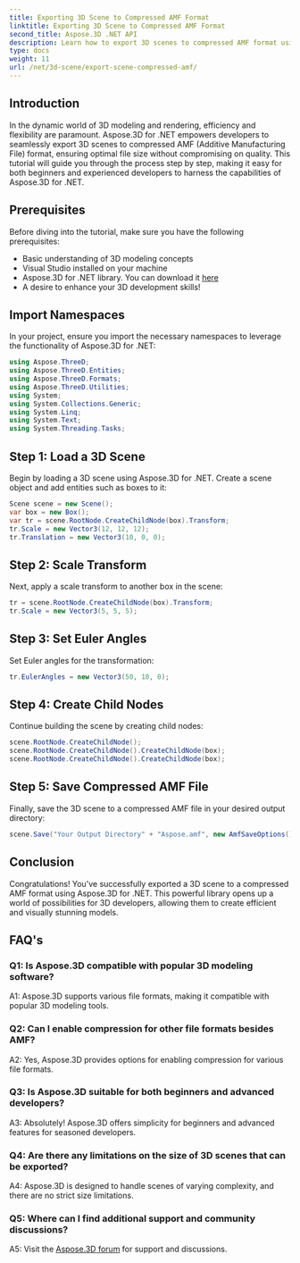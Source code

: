 ```yaml
---
title: Exporting 3D Scene to Compressed AMF Format
linktitle: Exporting 3D Scene to Compressed AMF Format
second_title: Aspose.3D .NET API
description: Learn how to export 3D scenes to compressed AMF format using Aspose.3D for .NET. Enhance your development skills with this step-by-step guide.
type: docs
weight: 11
url: /net/3d-scene/export-scene-compressed-amf/
---
```

## Introduction

In the dynamic world of 3D modeling and rendering, efficiency and flexibility are paramount. Aspose.3D for .NET empowers developers to seamlessly export 3D scenes to compressed AMF (Additive Manufacturing File) format, ensuring optimal file size without compromising on quality. This tutorial will guide you through the process step by step, making it easy for both beginners and experienced developers to harness the capabilities of Aspose.3D for .NET.

## Prerequisites

Before diving into the tutorial, make sure you have the following prerequisites:

- Basic understanding of 3D modeling concepts
- Visual Studio installed on your machine
- Aspose.3D for .NET library. You can download it [here](https://releases.aspose.com/3d/net/)
- A desire to enhance your 3D development skills!

## Import Namespaces

In your project, ensure you import the necessary namespaces to leverage the functionality of Aspose.3D for .NET:

```csharp
using Aspose.ThreeD;
using Aspose.ThreeD.Entities;
using Aspose.ThreeD.Formats;
using Aspose.ThreeD.Utilities;
using System;
using System.Collections.Generic;
using System.Linq;
using System.Text;
using System.Threading.Tasks;
```

## Step 1: Load a 3D Scene

Begin by loading a 3D scene using Aspose.3D for .NET. Create a scene object and add entities such as boxes to it:

```csharp
Scene scene = new Scene();
var box = new Box();
var tr = scene.RootNode.CreateChildNode(box).Transform;
tr.Scale = new Vector3(12, 12, 12);
tr.Translation = new Vector3(10, 0, 0);
```

## Step 2: Scale Transform

Next, apply a scale transform to another box in the scene:

```csharp
tr = scene.RootNode.CreateChildNode(box).Transform;
tr.Scale = new Vector3(5, 5, 5);
```

## Step 3: Set Euler Angles

Set Euler angles for the transformation:

```csharp
tr.EulerAngles = new Vector3(50, 10, 0);
```

## Step 4: Create Child Nodes

Continue building the scene by creating child nodes:

```csharp
scene.RootNode.CreateChildNode();
scene.RootNode.CreateChildNode().CreateChildNode(box);
scene.RootNode.CreateChildNode().CreateChildNode(box);
```

## Step 5: Save Compressed AMF File

Finally, save the 3D scene to a compressed AMF file in your desired output directory:

```csharp
scene.Save("Your Output Directory" + "Aspose.amf", new AmfSaveOptions() { EnableCompression = false });
```

## Conclusion

Congratulations! You've successfully exported a 3D scene to a compressed AMF format using Aspose.3D for .NET. This powerful library opens up a world of possibilities for 3D developers, allowing them to create efficient and visually stunning models.

## FAQ's

### Q1: Is Aspose.3D compatible with popular 3D modeling software?

A1: Aspose.3D supports various file formats, making it compatible with popular 3D modeling tools.

### Q2: Can I enable compression for other file formats besides AMF?

A2: Yes, Aspose.3D provides options for enabling compression for various file formats.

### Q3: Is Aspose.3D suitable for both beginners and advanced developers?

A3: Absolutely! Aspose.3D offers simplicity for beginners and advanced features for seasoned developers.

### Q4: Are there any limitations on the size of 3D scenes that can be exported?

A4: Aspose.3D is designed to handle scenes of varying complexity, and there are no strict size limitations.

### Q5: Where can I find additional support and community discussions?

A5: Visit the [Aspose.3D forum](https://forum.aspose.com/c/3d/18) for support and discussions.
